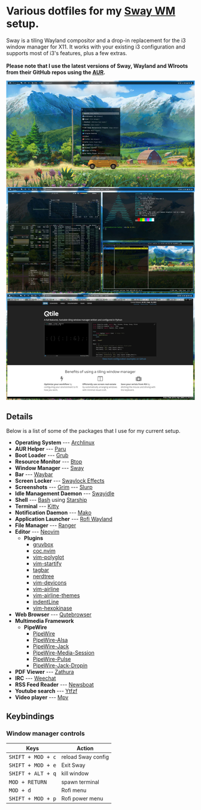 # Various dotfiles for my [Sway WM](https://www.sway.org/) setup.
Sway is a tiling Wayland compositor and a drop-in replacement for the i3 window manager for X11. It works with your existing i3 configuration and supports most of i3's features, plus a few extras.<br /><br />
**Please note that I use the latest versions of Sway, Wayland and Wlroots from their GitHub repos using the [AUR](https://aur.archlinux.org/).**

![ScreenShot](screenshot.jpg)

## Details

Below is a list of some of the packages that I use for my current setup.

- **Operating System** --- [Archlinux](https://www.archlinux.org/)
- **AUR Helper** --- [Paru](https://aur.archlinux.org/packages/paru-git/)
- **Boot Loader** --- [Grub](https://wiki.archlinux.org/index.php/GRUB)
- **Resource Monitor** --- [Btop](https://aur.archlinux.org/packages/btop-git)
- **Window Manager** --- [Sway](https://aur.archlinux.org/packages/sway-git)
- **Bar** --- [Waybar](https://aur.archlinux.org/packages/waybar-git)
- **Screen Locker** --- [Swaylock Effects](https://aur.archlinux.org/packages/swaylock-effects-git)
- **Screenshots** --- [Grim](https://aur.archlinux.org/packages/grim-git)
                  --- [Slurp](https://aur.archlinux.org/packages/slurp-git)
- **Idle Management Daemon** --- [Swayidle](https://aur.archlinux.org/packages/swayidle.git)
- **Shell** --- [Bash](https://wiki.archlinux.org/index.php/Bash) using [Starship](https://aur.archlinux.org/packages/starship-git/) 
- **Terminal** --- [Kitty](https://wiki.archlinux.org/index.php/Kitty)
- **Notification Daemon** --- [Mako](https://aur.archlinux.org/packages/mako-git)
- **Application Launcher** --- [Rofi Wayland](https://aur.archlinux.org/packages/rofi-lbonn-wayland-git)
- **File Manager** --- [Ranger](https://aur.archlinux.org/packages/ranger-git)
- **Editor** --- [Neovim](https://aur.archlinux.org/packages/neovim-git)
  - **Plugins**
	- [gruvbox](https://github.com/morhetz/gruvbox)
	- [coc.nvim](https://github.com/neoclide/coc.nvim)
	- [vim-polyglot](https://github.com/sheerun/vim-polyglot)
	- [vim-startify](https://github.com/mhinz/vim-startify)
	- [tagbar](https://github.com/preservim/tagbar)
	- [nerdtree](https://github.com/preservim/nerdtree)
	- [vim-devicons](https://github.com/ryanoasis/vim-devicons)
	- [vim-airline](https://github.com/vim-airline/vim-airline)
	- [vim-airline-themes](https://github.com/vim-airline/vim-airline-themes)
	- [indentLine](https://github.com/Yggdroot/indentLine)
	- [vim-hexokinase](https://github.com/rrethy/vim-hexokinase)
- **Web Browser** --- [Qutebrowser](https://www.qutebrowser.org)
- **Multimedia Framework**
	- **PipeWire**
		- [PipeWire](https://archlinux.org/packages/extra/x86_64/pipewire)
		- [PipeWire-Alsa](https://archlinux.org/packages/extra/x86_64/pipewire-alsa)
		- [PipeWire-Jack](https://archlinux.org/packages/extra/x86_64/pipewire-jack)
		- [PipeWire-Media-Session](https://archlinux.org/packages/extra/x86_64/pipewire-media-session)
		- [PipeWire-Pulse](https://archlinux.org/packages/extra/x86_64/pipewire-pulse)
		- [PipeWire-Jack-Dropin](https://aur.archlinux.org/packages/pipewire-jack-dropin)
- **PDF Viewer** --- [Zathura](https://wiki.archlinux.org/index.php/Zathura)
- **IRC** --- [Weechat](https://weechat.org/)
- **RSS Feed Reader** --- [Newsboat](https://aur.archlinux.org/packages/newsboat-git)
- **Youtube search** --- [Ytfzf](https://aur.archlinux.org/packages/ytfzf/)
- **Video player** --- [Mpv](https://aur.archlinux.org/packages/mpv-git)

## Keybindings
### Window manager controls
| Keys                                 | Action                    |
| ------------------------------------ | ------------------------- |
| <kbd>SHIFT + MOD + c</kbd>           | reload Sway config        |
| <kbd>SHIFT + MOD + e</kbd>           | Exit Sway                 |
| <kbd>SHIFT + ALT + q</kbd>           | kill window               |
| <kbd>MOD + RETURN</kbd>              | spawn terminal            |
| <kbd>MOD + d</kbd>                   | Rofi menu                 |
| <kbd>SHIFT + MOD + p</kbd>           | Rofi power menu           |
